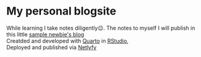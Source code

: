 # My personal blogsite

While learning I take notes diligently😉. The notes to myself I will publish in this little <a href="https://sultanov.blog" target="_blank">sample newbie's blog</a>
<br>Creatded and developed with [Quarto](https://quarto.org/) in [RStudio](https://posit.co/download/rstudio-desktop/),
<br>Deployed and published via [Netlyfy](https://www.netlify.com/)
